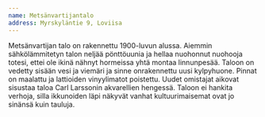 ```yaml
---
name: Metsänvartijantalo
address: Myrskyläntie 9, Loviisa
---
```

Metsänvartijan talo on rakennettu 1900-luvun alussa. Aiemmin sähkölämmitetyn talon neljää pönttöuunia ja hellaa nuohonnut nuohooja totesi, ettei ole ikinä nähnyt hormeissa yhtä montaa linnunpesää. Taloon on vedetty sisään vesi ja viemäri ja sinne onrakennettu uusi kylpyhuone. Pinnat on maalattu ja lattioiden vinyylimatot poistettu. Uudet omistajat aikovat sisustaa taloa
Carl Larssonin akvarellien hengessä. Taloon ei hankita verhoja, silla ikkunoiden läpi näkyvät vanhat kultuurimaisemat ovat jo sinänsä kuin tauluja.
